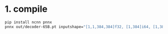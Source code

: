 
# 1. compile
```sh
pip install ncnn pnnx
pnnx out/decoder-65B.pt inputshape="[1,1,384,384]f32, [1,384]i64, [1,384,8192]f32"
```
